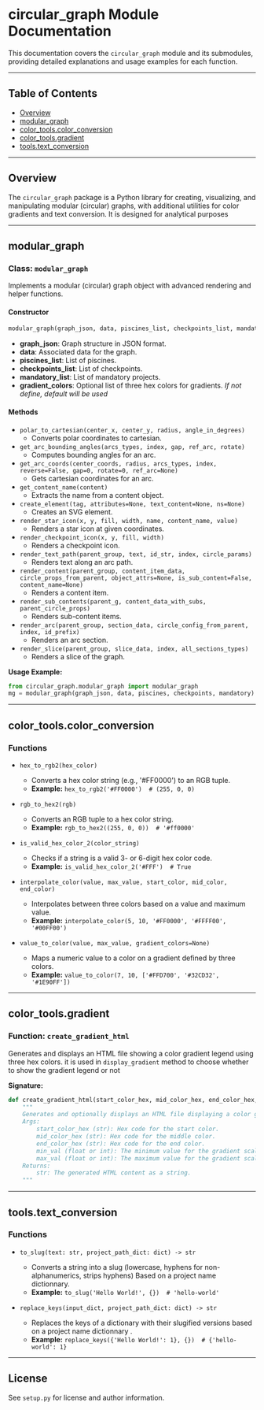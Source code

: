 # circular_graph Module Documentation

This documentation covers the `circular_graph` module and its submodules, providing detailed explanations and usage examples for each function.

---

## Table of Contents
- [Overview](#overview)
- [modular_graph](#modular_graph)
- [color_tools.color_conversion](#colortoolscolor_conversion)
- [color_tools.gradient](#colortoolsgradient)
- [tools.text_conversion](#toolstext_conversion)

---

## Overview

The `circular_graph` package is a Python library for creating, visualizing, and manipulating modular (circular) graphs, with additional utilities for color gradients and text conversion. It is designed for analytical purposes

---

## modular_graph

### Class: `modular_graph`
Implements a modular (circular) graph object with advanced rendering and helper functions.

#### Constructor
```python
modular_graph(graph_json, data, piscines_list, checkpoints_list, mandatory_list, gradient_colors=None)
```
- **graph_json**: Graph structure in JSON format.
- **data**: Associated data for the graph.
- **piscines_list**: List of piscines.
- **checkpoints_list**: List of checkpoints.
- **mandatory_list**: List of mandatory projects.
- **gradient_colors**: Optional list of three hex colors for gradients. *If not define, default will be used*

#### Methods
- `polar_to_cartesian(center_x, center_y, radius, angle_in_degrees)`
  - Converts polar coordinates to cartesian.
- `get_arc_bounding_angles(arcs_types, index, gap, ref_arc, rotate)`
  - Computes bounding angles for an arc.
- `get_arc_coords(center_coords, radius, arcs_types, index, reverse=False, gap=0, rotate=0, ref_arc=None)`
  - Gets cartesian coordinates for an arc.
- `get_content_name(content)`
  - Extracts the name from a content object.
- `create_element(tag, attributes=None, text_content=None, ns=None)`
  - Creates an SVG element.
- `render_star_icon(x, y, fill, width, name, content_name, value)`
  - Renders a star icon at given coordinates.
- `render_checkpoint_icon(x, y, fill, width)`
  - Renders a checkpoint icon.
- `render_text_path(parent_group, text, id_str, index, circle_params)`
  - Renders text along an arc path.
- `render_content(parent_group, content_item_data, circle_props_from_parent, object_attrs=None, is_sub_content=False, content_name=None)`
  - Renders a content item.
- `render_sub_contents(parent_g, content_data_with_subs, parent_circle_props)`
  - Renders sub-content items.
- `render_arc(parent_group, section_data, circle_config_from_parent, index, id_prefix)`
  - Renders an arc section.
- `render_slice(parent_group, slice_data, index, all_sections_types)`
  - Renders a slice of the graph.

**Usage Example:**
```python
from circular_graph.modular_graph import modular_graph
mg = modular_graph(graph_json, data, piscines, checkpoints, mandatory)
```

---

## color_tools.color_conversion

### Functions

- `hex_to_rgb2(hex_color)`
  - Converts a hex color string (e.g., '#FF0000') to an RGB tuple.
  - **Example:** `hex_to_rgb2('#FF0000')  # (255, 0, 0)`

- `rgb_to_hex2(rgb)`
  - Converts an RGB tuple to a hex color string.
  - **Example:** `rgb_to_hex2((255, 0, 0))  # '#ff0000'`

- `is_valid_hex_color_2(color_string)`
  - Checks if a string is a valid 3- or 6-digit hex color code.
  - **Example:** `is_valid_hex_color_2('#FFF')  # True`

- `interpolate_color(value, max_value, start_color, mid_color, end_color)`
  - Interpolates between three colors based on a value and maximum value.
  - **Example:** `interpolate_color(5, 10, '#FF0000', '#FFFF00', '#00FF00')`

- `value_to_color(value, max_value, gradient_colors=None)`
  - Maps a numeric value to a color on a gradient defined by three colors.
  - **Example:** `value_to_color(7, 10, ['#FFD700', '#32CD32', '#1E90FF'])`

---

## color_tools.gradient

### Function: `create_gradient_html`
Generates and displays an HTML file showing a color gradient legend using three hex colors.
it is used in `display_gradient` method to choose whether to show the gradient legend or not

**Signature:**
```python
def create_gradient_html(start_color_hex, mid_color_hex, end_color_hex, min_val, max_val):
    """
    Generates and optionally displays an HTML file displaying a color gradient.
    Args:
        start_color_hex (str): Hex code for the start color.
        mid_color_hex (str): Hex code for the middle color.
        end_color_hex (str): Hex code for the end color.
        min_val (float or int): The minimum value for the gradient scale.
        max_val (float or int): The maximum value for the gradient scale.
    Returns:
        str: The generated HTML content as a string.
    """
```

---

## tools.text_conversion

### Functions

- `to_slug(text: str, project_path_dict: dict) -> str`
  - Converts a string into a slug (lowercase, hyphens for non-alphanumerics, strips hyphens) Based on a project name dictionnary.
  - **Example:** `to_slug('Hello World!', {})  # 'hello-world'`

- `replace_keys(input_dict, project_path_dict: dict) -> str`
  - Replaces the keys of a dictionary with their slugified versions based on a project name dictionnary .
  - **Example:** `replace_keys({'Hello World!': 1}, {})  # {'hello-world': 1}`

---

## License
See `setup.py` for license and author information.
